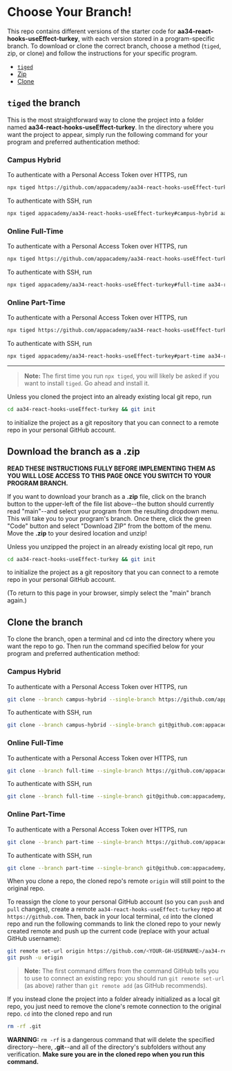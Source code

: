 # Choose Your Branch!

This repo contains different versions of the starter code for **aa34-react-hooks-useEffect-turkey**,
with each version stored in a program-specific branch. To download or clone the
correct branch, choose a method (`tiged`, zip, or clone) and follow the
instructions for your specific program.

* [`tiged`](#tiged-the-branch)
* [Zip](#download-the-branch-as-a-zip)
* [Clone](#clone-the-branch)

## `tiged` the branch

This is the most straightforward way to clone the project into a folder named
**aa34-react-hooks-useEffect-turkey**. In the directory where you want the project to appear, simply
run the following command for your program and preferred authentication method:

### Campus Hybrid

To authenticate with a Personal Access Token over HTTPS, run

```sh
npx tiged https://github.com/appacademy/aa34-react-hooks-useEffect-turkey#campus-hybrid aa34-react-hooks-useEffect-turkey
```

To authenticate with SSH, run

```sh
npx tiged appacademy/aa34-react-hooks-useEffect-turkey#campus-hybrid aa34-react-hooks-useEffect-turkey
```

### Online Full-Time

To authenticate with a Personal Access Token over HTTPS, run

```sh
npx tiged https://github.com/appacademy/aa34-react-hooks-useEffect-turkey#full-time aa34-react-hooks-useEffect-turkey
```

To authenticate with SSH, run

```sh
npx tiged appacademy/aa34-react-hooks-useEffect-turkey#full-time aa34-react-hooks-useEffect-turkey
```

### Online Part-Time

To authenticate with a Personal Access Token over HTTPS, run

```sh
npx tiged https://github.com/appacademy/aa34-react-hooks-useEffect-turkey#part-time aa34-react-hooks-useEffect-turkey
```

To authenticate with SSH, run

```sh
npx tiged appacademy/aa34-react-hooks-useEffect-turkey#part-time aa34-react-hooks-useEffect-turkey
```

-----

> **Note:** The first time you run `npx tiged`, you will likely be asked if you
> want to install `tiged`. Go ahead and install it.

Unless you cloned the project into an already existing local git repo, run

```sh
cd aa34-react-hooks-useEffect-turkey && git init
```

to initialize the project as a git repository that you can connect to a remote
repo in your personal GitHub account.

## Download the branch as a .zip

**READ THESE INSTRUCTIONS FULLY BEFORE IMPLEMENTING THEM AS YOU WILL LOSE ACCESS
TO THIS PAGE ONCE YOU SWITCH TO YOUR PROGRAM BRANCH.**

If you want to download your branch as a __.zip__ file, click on the branch
button to the upper-left of the file list above--the button should currently
read "main"--and select your program from the resulting dropdown menu. This will
take you to your program's branch. Once there, click the green "Code" button and
select "Download ZIP" from the bottom of the menu. Move the __.zip__ to your
desired location and unzip!

Unless you unzipped the project in an already existing local git repo, run

```sh
cd aa34-react-hooks-useEffect-turkey && git init
```

to initialize the project as a git repository that you can connect to a remote
repo in your personal GitHub account.

(To return to this page in your browser, simply select the "main" branch again.)

## Clone the branch

To clone the branch, open a terminal and cd into the directory where you want
the repo to go. Then run the command specified below for your program and
preferred authentication method:

### Campus Hybrid

To authenticate with a Personal Access Token over HTTPS, run

```sh
git clone --branch campus-hybrid --single-branch https://github.com/appacademy/aa34-react-hooks-useEffect-turkey.git
```

To authenticate with SSH, run

```sh
git clone --branch campus-hybrid --single-branch git@github.com:appacademy/aa34-react-hooks-useEffect-turkey.git
```

### Online Full-Time

To authenticate with a Personal Access Token over HTTPS, run

```sh
git clone --branch full-time --single-branch https://github.com/appacademy/aa34-react-hooks-useEffect-turkey.git
```

To authenticate with SSH, run

```sh
git clone --branch full-time --single-branch git@github.com:appacademy/aa34-react-hooks-useEffect-turkey.git
```

### Online Part-Time

To authenticate with a Personal Access Token over HTTPS, run

```sh
git clone --branch part-time --single-branch https://github.com/appacademy/aa34-react-hooks-useEffect-turkey.git
```

To authenticate with SSH, run

```sh
git clone --branch part-time --single-branch git@github.com:appacademy/aa34-react-hooks-useEffect-turkey.git
```

When you clone a repo, the cloned repo's remote `origin` will still point to the
original repo.

To reassign the clone to your personal GitHub account (so you can `push` and
`pull` changes), create a remote `aa34-react-hooks-useEffect-turkey` repo at `https://github.com`.
Then, back in your local terminal, `cd` into the cloned repo and run the
following commands to link the cloned repo to your newly created remote and push
up the current code (replace <YOUR-GH-USERNAME> with your actual GitHub username):

```sh
git remote set-url origin https://github.com/<YOUR-GH-USERNAME>/aa34-react-hooks-useEffect-turkey
git push -u origin
```

 > **Note:** The first command differs from the command GitHub tells you to use
 > to connect an existing repo: you should run `git remote set-url` (as above)
 > rather than `git remote add` (as GitHub recommends).

 If you instead clone the project into a folder already initialized as a local
 git repo, you just need to remove the clone's remote connection to the original
 repo. `cd` into the cloned repo and run

 ```sh
 rm -rf .git
 ```

**WARNING:** `rm -rf` is a dangerous command that will delete the specified
directory--here, __.git__--and all of the directory's subfolders without any
verification. **Make sure you are in the cloned repo when you run this
command.**
